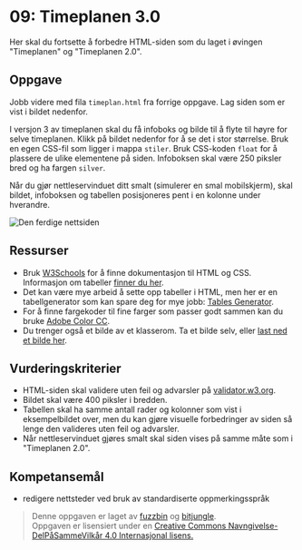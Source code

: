 09: Timeplanen 3.0
==================
Her skal du fortsette å forbedre HTML-siden som du laget i øvingen "Timeplanen" og "Timeplanen 2.0".

Oppgave
-------
Jobb videre med fila `timeplan.html` fra forrige oppgave. Lag siden som er vist i bildet nedenfor. 

I versjon 3 av timeplanen skal du få infoboks og bilde til å flyte til høyre for selve timeplanen. Klikk på bildet nedenfor for å se det i stor størrelse. Bruk en egen CSS-fil som ligger i mappa `stiler`. Bruk CSS-koden `float` for å plassere de ulike elementene på siden. Infoboksen skal være 250 piksler bred og ha fargen `silver`.

Når du gjør nettleservinduet ditt smalt (simulerer en smal mobilskjerm), skal bildet, infoboksen og tabellen posisjoneres pent i en kolonne under hverandre.

![Den ferdige nettsiden](https://raw.githubusercontent.com/fagstoff/IT1/master/Bilder/timeplan3-1.png)

Ressurser
---------
* Bruk [W3Schools](http://www.w3schools.com/) for å finne dokumentasjon til HTML og CSS. Informasjon om tabeller [finner du her](http://www.w3schools.com/tags/tag_table.asp).
* Det kan være mye arbeid å sette opp tabeller i HTML, men her er en tabellgenerator som kan spare deg for mye jobb: [Tables Generator](http://www.tablesgenerator.com/html_tables).
* For å finne fargekoder til fine farger som passer godt sammen kan du bruke [Adobe Color CC](https://color.adobe.com/nb/create/color-wheel/).
* Du trenger også et bilde av et klasserom. Ta et bilde selv, eller [last ned et bilde her](https://commons.wikimedia.org/wiki/File:Andrew_Classroom_De_La_Salle_University.jpeg).

Vurderingskriterier
-------------------
* HTML-siden skal validere uten feil og advarsler på [validator.w3.org](https://validator.w3.org/).
* Bildet skal være 400 piksler i bredden.
* Tabellen skal ha samme antall rader og kolonner som vist i eksempelbildet over, men du kan gjøre visuelle forbedringer av siden så lenge den valideres uten feil og advarsler.
* Når nettleservinduet gjøres smalt skal siden vises på samme måte som i "Timeplanen 2.0".

Kompetansemål
-------------
* redigere nettsteder ved bruk av standardiserte oppmerkingsspråk

>Denne oppgaven er laget av [fuzzbin](https://github.com/fuzzbin) og [bitjungle](https://github.com/bitjungle).  
>Oppgaven er lisensiert under en
>[Creative Commons Navngivelse-DelPåSammeVilkår 4.0 Internasjonal lisens.
](http://creativecommons.org/licenses/by-sa/4.0/)
